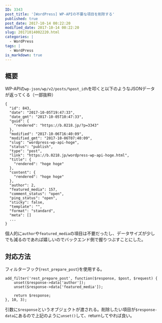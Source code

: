 ```yaml
---
ID: 3343
post_title: '[WordPress] WP-APIの不要な項目を削除する'
published: true
post_date: 2017-10-14 00:22:20
modified_date: 2017-10-14 00:22:20
slug: 20171014002220.html
categories: |
  - WordPress
tags: |
  - WordPress
is_markdown: true
---
```

## 概要

WP-APIの`wp-json/wp/v2/posts/%post_id%`を叩くと以下のようなJSONデータが返ってくる（一部抜粋）

```language-js
{
  "id": 843,
  "date": "2017-10-05T19:47:33",
  "date_gmt": "2017-10-05T10:47:33",
  "guid": {
    "rendered": "https://b.0218.jp/?p=3343"
  },
  "modified": "2017-10-06T16:40:09",
  "modified_gmt": "2017-10-06T07:40:09",
  "slug": "wordpress-wp-api-hoge",
  "status": "publish",
  "type": "post",
  "link": "https://b.0218.jp/wordpress-wp-api-hoge.html",
  "title": {
    "rendered": "hoge hoge"
  },
  "content": {
    "rendered": "hoge hoge"
  },
  "author": 2,
  "featured_media": 157,
  "comment_status": "open",
  "ping_status": "open",
  "sticky": false,
  "template": "",
  "format": "standard",
  "meta": []
  ...
}
```

個人的に`author`や`featured_media`の項目は不要だったし、データサイズが少しでも減るのであれば嬉しいのでバックエンド側で握りつぶすことにした。

## 対応方法

フィルターフック(`rest_prepare_post`)を使用する。

```language-php
add_filter('rest_prepare_post', function($response, $post, $request) {
    unset($response->data['author']);
    unset($response->data['featured_media']);

    return $response;
}, 10, 3);
```

引数に`$response`というオブジェクトが渡される。削除したい項目が`$response-data`にあるので上記のように`unset()`して、returnしてやれば良い。